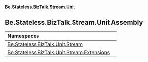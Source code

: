 #### [Be.Stateless.BizTalk.Stream.Unit](README.md 'README')

## Be.Stateless.BizTalk.Stream.Unit Assembly

| Namespaces | |
| :--- | :--- |
| [Be.Stateless.BizTalk.Unit.Stream](Be.Stateless.BizTalk.Unit.Stream.md 'Be.Stateless.BizTalk.Unit.Stream') | |
| [Be.Stateless.BizTalk.Unit.Stream.Extensions](Be.Stateless.BizTalk.Unit.Stream.Extensions.md 'Be.Stateless.BizTalk.Unit.Stream.Extensions') | |
